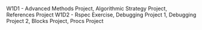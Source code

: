 W1D1 - Advanced Methods Project, Algorithmic Strategy Project, References Project
W1D2 - Rspec Exercise, Debugging Project 1, Debugging Project 2, Blocks Project, Procs Project
